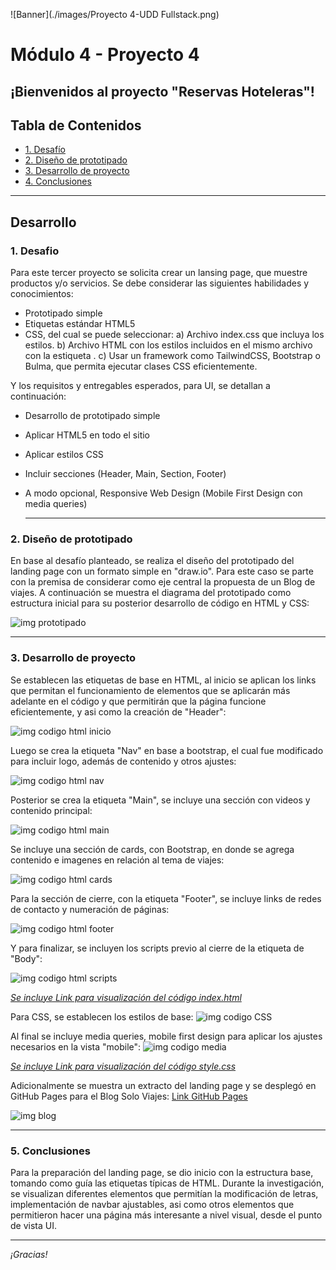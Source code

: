 ![Banner](./images/Proyecto 4-UDD Fullstack.png)
# Módulo 4 - Proyecto 4
## ¡Bienvenidos al proyecto "Reservas Hoteleras"!

## Tabla de Contenidos
* [1. Desafío](#1-Desafío)
* [2. Diseño de prototipado](#2-Diseño-de-prototipado)
* [3. Desarrollo de proyecto](#3-Desarrollo-de-proyecto)
* [4. Conclusiones](#4-Conclusiones)

****
## Desarrollo

### 1. Desafio
 Para este tercer proyecto se solicita crear un lansing page, que muestre productos y/o servicios. Se debe considerar las siguientes habilidades y conocimientos:
- Prototipado simple
- Etiquetas estándar HTML5
- CSS, del cual se puede seleccionar:
    a) Archivo index.css que incluya los estilos.
    b) Archivo HTML con los estilos incluidos en el mismo archivo con la estiqueta <style></style>.
    c) Usar un framework como TailwindCSS, Bootstrap o Bulma, que permita ejecutar clases CSS eficientemente.
  
Y los requisitos y entregables esperados, para UI, se detallan a continuación:
- Desarrollo de prototipado simple
- Aplicar HTML5 en todo el sitio
- Aplicar estilos CSS
- Incluir secciones (Header, Main, Section, Footer)
- A modo opcional, Responsive Web Design (Mobile First Design con media queries)
  
  ****
  
### 2. Diseño de prototipado
 En base al desafío planteado, se realiza el diseño del prototipado del landing page con un formato simple en "draw.io". Para este caso se parte con la premisa de considerar como eje central la propuesta de un Blog de viajes. A continuación se muestra el diagrama del prototipado como estructura inicial para su posterior desarrollo de código en HTML y CSS:
 
  ![img prototipado](./images/prototipado.png)

****

### 3. Desarrollo de proyecto
 Se establecen las etiquetas de base en HTML, al inicio se aplican los links que permitan el funcionamiento de elementos que se aplicarán más adelante en el código y que permitirán que la página funcione eficientemente, y asi como la creación de "Header":
 
 ![img codigo html inicio](./images/inicio_html.png)
 
 Luego se crea la etiqueta "Nav" en base a bootstrap, el cual fue modificado para incluir logo, además de contenido y otros ajustes:
 
 ![img codigo html nav](./images/nav.png)

 Posterior se crea la etiqueta "Main", se incluye una sección con videos y contenido principal:
 
 ![img codigo html main](./images/main.png)

 Se incluye una sección de cards, con Bootstrap, en donde se agrega contenido e imagenes en relación al tema de viajes: 
 
 ![img codigo html cards](./images/cards.png)

 Para la sección de cierre, con la etiqueta "Footer", se incluye links de redes de contacto y numeración de páginas: 
 
 ![img codigo html footer](./images/footer.png)

 Y para finalizar, se incluyen los scripts previo al cierre de la etiqueta de "Body":
 
 ![img codigo html scripts](./images/cierre_scripts.png)
   
*[Se incluye Link para visualización del código index.html](./index.html)*

  Para CSS, se establecen los estilos de base:
  ![img codigo CSS](./images/CSS_inicio.png)

  Al final se incluye media queries, mobile first design para aplicar los ajustes necesarios en la vista "mobile":
  ![img codigo media](./images/media.png)

 *[Se incluye Link para visualización del código style.css](./style.css)*

 Adicionalmente se muestra un extracto del landing page y se desplegó en GitHub Pages para el Blog Solo Viajes: [Link GitHub Pages](https://angetru.github.io/Proyecto-3_Landing-page/)
 
 ![img blog](./images/extracto_blog.png)
  ****
  
  ### 5. Conclusiones
 Para la preparación del landing page, se dio inicio con la estructura base, tomando como guía las etiquetas típicas de HTML. Durante la investigación, se visualizan diferentes elementos que permitían la modificación de letras, implementación de navbar ajustables, asi como otros elementos que permitieron hacer una página más interesante a nivel visual, desde el punto de vista UI.
  ****
*¡Gracias!*


